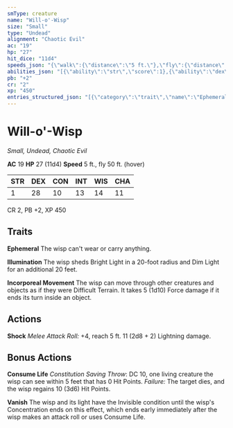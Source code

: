 ```yaml
---
smType: creature
name: "Will-o'-Wisp"
size: "Small"
type: "Undead"
alignment: "Chaotic Evil"
ac: "19"
hp: "27"
hit_dice: "11d4"
speeds_json: "{\"walk\":{\"distance\":\"5 ft.\"},\"fly\":{\"distance\":\"50 ft.\",\"hover\":true}}"
abilities_json: "[{\"ability\":\"str\",\"score\":1},{\"ability\":\"dex\",\"score\":28},{\"ability\":\"con\",\"score\":10},{\"ability\":\"int\",\"score\":13},{\"ability\":\"wis\",\"score\":14},{\"ability\":\"cha\",\"score\":11}]"
pb: "+2"
cr: "2"
xp: "450"
entries_structured_json: "[{\"category\":\"trait\",\"name\":\"Ephemeral\",\"text\":\"The wisp can't wear or carry anything.\"},{\"category\":\"trait\",\"name\":\"Illumination\",\"text\":\"The wisp sheds Bright Light in a 20-foot radius and Dim Light for an additional 20 feet.\"},{\"category\":\"trait\",\"name\":\"Incorporeal Movement\",\"text\":\"The wisp can move through other creatures and objects as if they were Difficult Terrain. It takes 5 (1d10) Force damage if it ends its turn inside an object.\"},{\"category\":\"action\",\"name\":\"Shock\",\"text\":\"*Melee Attack Roll:* +4, reach 5 ft. 11 (2d8 + 2) Lightning damage.\"},{\"category\":\"bonus\",\"name\":\"Consume Life\",\"text\":\"*Constitution Saving Throw*: DC 10, one living creature the wisp can see within 5 feet that has 0 Hit Points. *Failure:*  The target dies, and the wisp regains 10 (3d6) Hit Points.\"},{\"category\":\"bonus\",\"name\":\"Vanish\",\"text\":\"The wisp and its light have the Invisible condition until the wisp's  Concentration ends on this effect, which ends early immediately after the wisp makes an attack roll or uses Consume Life.\"}]"
---
```


# Will-o'-Wisp
*Small, Undead, Chaotic Evil*

**AC** 19
**HP** 27 (11d4)
**Speed** 5 ft., fly 50 ft. (hover)

| STR | DEX | CON | INT | WIS | CHA |
| --- | --- | --- | --- | --- | --- |
| 1 | 28 | 10 | 13 | 14 | 11 |

CR 2, PB +2, XP 450

## Traits

**Ephemeral**
The wisp can't wear or carry anything.

**Illumination**
The wisp sheds Bright Light in a 20-foot radius and Dim Light for an additional 20 feet.

**Incorporeal Movement**
The wisp can move through other creatures and objects as if they were Difficult Terrain. It takes 5 (1d10) Force damage if it ends its turn inside an object.

## Actions

**Shock**
*Melee Attack Roll:* +4, reach 5 ft. 11 (2d8 + 2) Lightning damage.

## Bonus Actions

**Consume Life**
*Constitution Saving Throw*: DC 10, one living creature the wisp can see within 5 feet that has 0 Hit Points. *Failure:*  The target dies, and the wisp regains 10 (3d6) Hit Points.

**Vanish**
The wisp and its light have the Invisible condition until the wisp's  Concentration ends on this effect, which ends early immediately after the wisp makes an attack roll or uses Consume Life.
